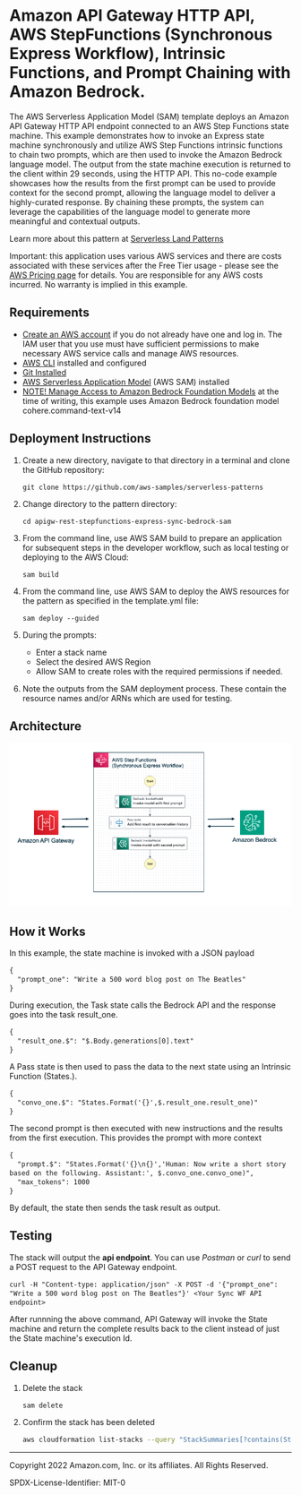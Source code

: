 # Amazon API Gateway HTTP API, AWS StepFunctions (Synchronous Express Workflow), Intrinsic Functions, and Prompt Chaining with Amazon Bedrock.

The AWS Serverless Application Model (SAM) template deploys an Amazon API Gateway HTTP API endpoint connected to an AWS Step Functions state machine. This example demonstrates how to invoke an Express state machine synchronously and utilize AWS Step Functions intrinsic functions to chain two prompts, which are then used to invoke the Amazon Bedrock language model. The output from the state machine execution is returned to the client within 29 seconds, using the HTTP API. This no-code example showcases how the results from the first prompt can be used to provide context for the second prompt, allowing the language model to deliver a highly-curated response. By chaining these prompts, the system can leverage the capabilities of the language model to generate more meaningful and contextual outputs.

Learn more about this pattern at [Serverless Land Patterns](https://serverlessland.com/patterns/apigw-rest-stepfunctions-express-sync-bedrock-sam)

Important: this application uses various AWS services and there are costs associated with these services after the Free Tier usage - please see the [AWS Pricing page](https://aws.amazon.com/pricing/) for details. You are responsible for any AWS costs incurred. No warranty is implied in this example.

## Requirements

* [Create an AWS account](https://portal.aws.amazon.com/gp/aws/developer/registration/index.html) if you do not already have one and log in. The IAM user that you use must have sufficient permissions to make necessary AWS service calls and manage AWS resources.
* [AWS CLI](https://docs.aws.amazon.com/cli/latest/userguide/install-cliv2.html) installed and configured
* [Git Installed](https://git-scm.com/book/en/v2/Getting-Started-Installing-Git)
* [AWS Serverless Application Model](https://docs.aws.amazon.com/serverless-application-model/latest/developerguide/serverless-sam-cli-install.html) (AWS SAM) installed
* [NOTE! Manage Access to Amazon Bedrock Foundation Models](https://docs.aws.amazon.com/bedrock/latest/userguide/model-access.html) at the time of writing, this example uses Amazon Bedrock foundation model cohere.command-text-v14


## Deployment Instructions

1. Create a new directory, navigate to that directory in a terminal and clone the GitHub repository:
    ``` 
    git clone https://github.com/aws-samples/serverless-patterns
    ```
2. Change directory to the pattern directory:
    ```
    cd apigw-rest-stepfunctions-express-sync-bedrock-sam
    ```
3. From the command line, use AWS SAM build to prepare an application for subsequent steps in the developer workflow, such as local testing or deploying to the AWS Cloud:
    ```
    sam build
    ```    
4. From the command line, use AWS SAM to deploy the AWS resources for the pattern as specified in the template.yml file:
    ```
    sam deploy --guided
    ```
5. During the prompts:
    * Enter a stack name
    * Select the desired AWS Region
    * Allow SAM to create roles with the required permissions if needed.

6. Note the outputs from the SAM deployment process. These contain the resource names and/or ARNs which are used for testing.
 
## Architecture
![apigw-1](images/apigw.png)

## How it Works
In this example, the state machine is invoked with a JSON payload
```asl
{
  "prompt_one": "Write a 500 word blog post on The Beatles"
}
```
During execution, the Task state calls the Bedrock API and the response goes into the task result_one.
```asl
{
  "result_one.$": "$.Body.generations[0].text"
}
```
A Pass state is then used to pass the data to the next state using an Intrinsic Function (States.).
```asl
{
  "convo_one.$": "States.Format('{}',$.result_one.result_one)"
}
```
The second prompt is then executed with new instructions and the results from the first execution. This provides the prompt with more context
```asl
{
  "prompt.$": "States.Format('{}\n{}','Human: Now write a short story based on the following. Assistant:', $.convo_one.convo_one)",
  "max_tokens": 1000
}
```
By default, the state then sends the task result as output.


## Testing

The stack will output the **api endpoint**. You can use *Postman* or *curl* to send a POST request to the API Gateway endpoint.
   
```
curl -H "Content-type: application/json" -X POST -d '{"prompt_one": "Write a 500 word blog post on The Beatles"}' <Your Sync WF API endpoint>

```
After runnning the above command, API Gateway will invoke the State machine and return the complete results back to the client instead of just the State machine's execution Id. 

## Cleanup
 
1. Delete the stack
    ```bash
    sam delete
    ```
2. Confirm the stack has been deleted
    ```bash
    aws cloudformation list-stacks --query "StackSummaries[?contains(StackName,'STACK_NAME')].StackStatus"
    ```
----
Copyright 2022 Amazon.com, Inc. or its affiliates. All Rights Reserved.

SPDX-License-Identifier: MIT-0